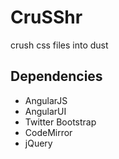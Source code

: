 CruSShr
=======

crush css files into dust


Dependencies
--
- AngularJS
- AngularUI
- Twitter Bootstrap
- CodeMirror
- jQuery